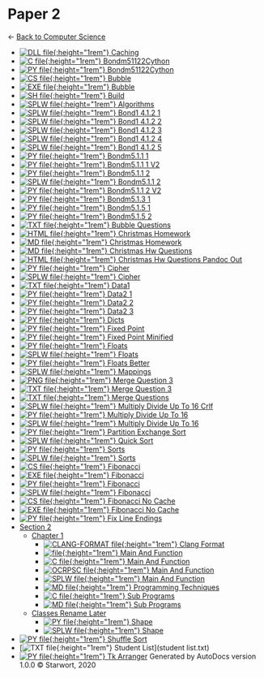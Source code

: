 # Paper 2

← [Back to Computer Science](..)

- [![DLL file](https://img.icons8.com/windows/512/4a90e2/dll.png){:height="1rem"} Caching](Caching.dll)
- [![C file](https://img.icons8.com/windows/512/4a90e2/c.png){:height="1rem"} Bondm51122Cython](bondm51122cython.c)
- [![PY file](https://img.icons8.com/windows/512/4a90e2/py.png){:height="1rem"} Bondm51122Cython](bondm51122cython.py)
- [![CS file](https://img.icons8.com/windows/512/4a90e2/cs.png){:height="1rem"} Bubble](bubble.cs)
- [![EXE file](https://img.icons8.com/windows/512/4a90e2/exe.png){:height="1rem"} Bubble](bubble.exe)
- [![SH file](https://img.icons8.com/windows/512/4a90e2/important-file.png){:height="1rem"} Build](build.sh)
- [![SPLW file](https://starwort.github.io/computer-science/icon-splw.png){:height="1rem"} Algorithms](colliert_algorithms.splw)
- [![SPLW file](https://starwort.github.io/computer-science/icon-splw.png){:height="1rem"} Bond1 4.1.2 1](colliert_bond1-4.1.2-1.splw)
- [![SPLW file](https://starwort.github.io/computer-science/icon-splw.png){:height="1rem"} Bond1 4.1.2 2](colliert_bond1-4.1.2-2.splw)
- [![SPLW file](https://starwort.github.io/computer-science/icon-splw.png){:height="1rem"} Bond1 4.1.2 3](colliert_bond1-4.1.2-3.splw)
- [![SPLW file](https://starwort.github.io/computer-science/icon-splw.png){:height="1rem"} Bond1 4.1.2 4](colliert_bond1-4.1.2-4.splw)
- [![SPLW file](https://starwort.github.io/computer-science/icon-splw.png){:height="1rem"} Bond1 4.1.2 5](colliert_bond1-4.1.2-5.splw)
- [![PY file](https://img.icons8.com/windows/512/4a90e2/py.png){:height="1rem"} Bondm5.1.1 1](colliert_bondm5.1.1-1.py)
- [![PY file](https://img.icons8.com/windows/512/4a90e2/py.png){:height="1rem"} Bondm5.1.1 1 V2](colliert_bondm5.1.1-1_v2.py)
- [![PY file](https://img.icons8.com/windows/512/4a90e2/py.png){:height="1rem"} Bondm5.1.1 2](colliert_bondm5.1.1-2.py)
- [![SPLW file](https://starwort.github.io/computer-science/icon-splw.png){:height="1rem"} Bondm5.1.1 2](colliert_bondm5.1.1-2.splw)
- [![PY file](https://img.icons8.com/windows/512/4a90e2/py.png){:height="1rem"} Bondm5.1.1 2 V2](colliert_bondm5.1.1-2_v2.py)
- [![PY file](https://img.icons8.com/windows/512/4a90e2/py.png){:height="1rem"} Bondm5.1.3 1](colliert_bondm5.1.3-1.py)
- [![PY file](https://img.icons8.com/windows/512/4a90e2/py.png){:height="1rem"} Bondm5.1.5 1](colliert_bondm5.1.5-1.py)
- [![PY file](https://img.icons8.com/windows/512/4a90e2/py.png){:height="1rem"} Bondm5.1.5 2](colliert_bondm5.1.5-2.py)
- [![TXT file](https://img.icons8.com/windows/512/4a90e2/document.png){:height="1rem"} Bubble Questions](colliert_bubble_questions.txt)
- [![HTML file](https://img.icons8.com/windows/512/4a90e2/regular-document.png){:height="1rem"} Christmas Homework](colliert_christmas_homework.html)
- [![MD file](https://img.icons8.com/windows/512/4a90e2/regular-document.png){:height="1rem"} Christmas Homework](colliert_christmas_homework.html)
- [![MD file](https://img.icons8.com/windows/512/4a90e2/regular-document.png){:height="1rem"} Christmas Hw Questions](colliert_christmas_hw_questions.html)
- [![HTML file](https://img.icons8.com/windows/512/4a90e2/regular-document.png){:height="1rem"} Christmas Hw Questions Pandoc Out](colliert_christmas_hw_questions_pandoc_out.html)
- [![PY file](https://img.icons8.com/windows/512/4a90e2/py.png){:height="1rem"} Cipher](colliert_cipher.py)
- [![SPLW file](https://starwort.github.io/computer-science/icon-splw.png){:height="1rem"} Cipher](colliert_cipher.splw)
- [![TXT file](https://img.icons8.com/windows/512/4a90e2/document.png){:height="1rem"} Data1](colliert_data1.txt)
- [![PY file](https://img.icons8.com/windows/512/4a90e2/py.png){:height="1rem"} Data2 1](colliert_data2-1.py)
- [![PY file](https://img.icons8.com/windows/512/4a90e2/py.png){:height="1rem"} Data2 2](colliert_data2-2.py)
- [![PY file](https://img.icons8.com/windows/512/4a90e2/py.png){:height="1rem"} Data2 3](colliert_data2-3.py)
- [![PY file](https://img.icons8.com/windows/512/4a90e2/py.png){:height="1rem"} Dicts](colliert_dicts.py)
- [![PY file](https://img.icons8.com/windows/512/4a90e2/py.png){:height="1rem"} Fixed Point](colliert_fixed-point.py)
- [![PY file](https://img.icons8.com/windows/512/4a90e2/py.png){:height="1rem"} Fixed Point Minified](colliert_fixed-point_minified.py)
- [![PY file](https://img.icons8.com/windows/512/4a90e2/py.png){:height="1rem"} Floats](colliert_floats.py)
- [![SPLW file](https://starwort.github.io/computer-science/icon-splw.png){:height="1rem"} Floats](colliert_floats.splw)
- [![PY file](https://img.icons8.com/windows/512/4a90e2/py.png){:height="1rem"} Floats Better](colliert_floats_better.py)
- [![SPLW file](https://starwort.github.io/computer-science/icon-splw.png){:height="1rem"} Mappings](colliert_mappings.splw)
- [![PNG file](https://img.icons8.com/windows/512/4a90e2/image-document.png){:height="1rem"} Merge Question 3](colliert_merge_question_3.png)
- [![TXT file](https://img.icons8.com/windows/512/4a90e2/document.png){:height="1rem"} Merge Question 3](colliert_merge_question_3.txt)
- [![TXT file](https://img.icons8.com/windows/512/4a90e2/document.png){:height="1rem"} Merge Questions](colliert_merge_questions.txt)
- [![SPLW file](https://starwort.github.io/computer-science/icon-splw.png){:height="1rem"} Multiply Divide Up To 16 Crlf](colliert_multiply_divide_up_to_16-crlf.splw)
- [![PY file](https://img.icons8.com/windows/512/4a90e2/py.png){:height="1rem"} Multiply Divide Up To 16](colliert_multiply_divide_up_to_16.py)
- [![SPLW file](https://starwort.github.io/computer-science/icon-splw.png){:height="1rem"} Multiply Divide Up To 16](colliert_multiply_divide_up_to_16.splw)
- [![PY file](https://img.icons8.com/windows/512/4a90e2/py.png){:height="1rem"} Partition Exchange Sort](colliert_partition_exchange_sort.py)
- [![SPLW file](https://starwort.github.io/computer-science/icon-splw.png){:height="1rem"} Quick Sort](colliert_quick_sort.splw)
- [![PY file](https://img.icons8.com/windows/512/4a90e2/py.png){:height="1rem"} Sorts](colliert_sorts.py)
- [![SPLW file](https://starwort.github.io/computer-science/icon-splw.png){:height="1rem"} Sorts](colliert_sorts.splw)
- [![CS file](https://img.icons8.com/windows/512/4a90e2/cs.png){:height="1rem"} Fibonacci](fibonacci.cs)
- [![EXE file](https://img.icons8.com/windows/512/4a90e2/exe.png){:height="1rem"} Fibonacci](fibonacci.exe)
- [![PY file](https://img.icons8.com/windows/512/4a90e2/py.png){:height="1rem"} Fibonacci](fibonacci.py)
- [![SPLW file](https://starwort.github.io/computer-science/icon-splw.png){:height="1rem"} Fibonacci](fibonacci.splw)
- [![CS file](https://img.icons8.com/windows/512/4a90e2/cs.png){:height="1rem"} Fibonacci No Cache](fibonacci_no_cache.cs)
- [![EXE file](https://img.icons8.com/windows/512/4a90e2/exe.png){:height="1rem"} Fibonacci No Cache](fibonacci_no_cache.exe)
- [![PY file](https://img.icons8.com/windows/512/4a90e2/py.png){:height="1rem"} Fix Line Endings](fix_line_endings.py)
- [Section 2](section_2/index.html)
  - [Chapter 1](section_2/chapter_1/index.html)
    - [![CLANG-FORMAT file](https://img.icons8.com/windows/512/4a90e2/file-configuration.png){:height="1rem"} Clang Format](section_2/chapter_1/.clang-format)
    - [![ file](https://img.icons8.com/windows/512/4a90e2/binary-file.png){:height="1rem"} Main And Function](section_2/chapter_1/main_and_function)
    - [![C file](https://img.icons8.com/windows/512/4a90e2/c.png){:height="1rem"} Main And Function](section_2/chapter_1/main_and_function.c)
    - [![OCRPSC file](https://img.icons8.com/windows/512/4a90e2/code-file.png){:height="1rem"} Main And Function](section_2/chapter_1/main_and_function.ocrpsc)
    - [![SPLW file](https://starwort.github.io/computer-science/icon-splw.png){:height="1rem"} Main And Function](section_2/chapter_1/main_and_function.splw)
    - [![MD file](https://img.icons8.com/windows/512/4a90e2/regular-document.png){:height="1rem"} Programming Techniques](section_2/chapter_1/programming_techniques.html)
    - [![C file](https://img.icons8.com/windows/512/4a90e2/c.png){:height="1rem"} Sub Programs](section_2/chapter_1/sub_programs.c)
    - [![MD file](https://img.icons8.com/windows/512/4a90e2/regular-document.png){:height="1rem"} Sub Programs](section_2/chapter_1/sub_programs.html)
  - [Classes Rename Later](section_2/classes_RENAME_LATER/index.html)
    - [![PY file](https://img.icons8.com/windows/512/4a90e2/py.png){:height="1rem"} Shape](section_2/classes_RENAME_LATER/shape.py)
    - [![SPLW file](https://starwort.github.io/computer-science/icon-splw.png){:height="1rem"} Shape](section_2/classes_RENAME_LATER/shape.splw)
- [![PY file](https://img.icons8.com/windows/512/4a90e2/py.png){:height="1rem"} Shuffle Sort](shuffle_sort.py)
- [![TXT file](https://img.icons8.com/windows/512/4a90e2/document.png){:height="1rem"} Student List](student list.txt)
- [![PY file](https://img.icons8.com/windows/512/4a90e2/py.png){:height="1rem"} Tk Arranger](tk_arranger.py)
Generated by AutoDocs version 1.0.0 © Starwort, 2020
